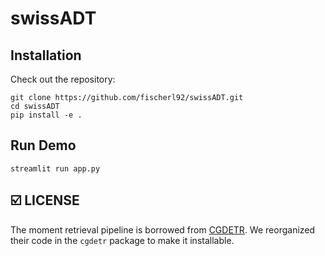 # swissADT


## Installation
Check out the repository:
```
git clone https://github.com/fischerl92/swissADT.git
cd swissADT
pip install -e .
```

## Run Demo

```
streamlit run app.py
```

## ☑️ LICENSE
The moment retrieval pipeline is borrowed from [CGDETR](https://github.com/wjun0830/CGDETR.git). We reorganized their code in the `cgdetr` package to make it installable.